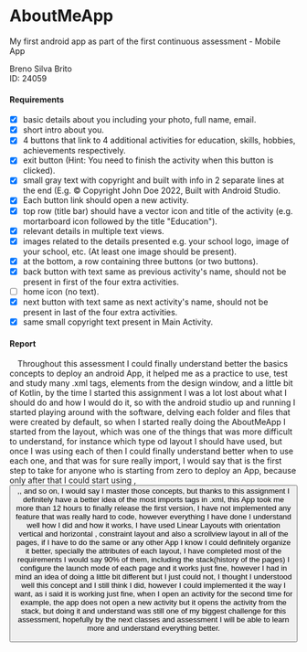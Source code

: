 # AboutMeApp
My first android app as part of the first continuous assessment - Mobile App

Breno Silva Brito
<br>ID: 24059</br>

#### Requirements

- [x] basic details about you including your photo, full name, email.
- [x] short intro about you.
- [x] 4 buttons that link to 4 additional activities for education, skills, hobbies, achievements respectively.
- [x] exit button (Hint: You need to finish the activity when this button is clicked).
- [x] small gray text with copyright and built with info in 2 separate lines at the end (E.g. © Copyright John Doe 2022, Built with Android Studio.
- [x] Each button link should open a new activity.
- [x] top row (title bar) should have a vector icon and title of the activity (e.g. mortarboard icon followed by the title "Education").
- [x] relevant details in multiple text views.
- [x] images related to the details presented e.g. your school logo, image of your school, etc. (At least one image should be present).
- [x] at the bottom, a row containing three buttons (or two buttons).
- [x] back button with text same as previous activity's name, should not be present in first of the four extra activities.
- [ ] home icon (no text).
- [x] next button with text same as next activity's name, should not be present in last of the four extra activities.
- [x] same small copyright text present in Main Activity.

#### Report

&ensp;&ensp;Throughout this assessment I could finally understand better the basics concepts to deploy an android App, it helped me as a practice 
to use, test and study many .xml tags, elements from the design window, and a little bit of Kotlin, by the time I started this assignment 
I was a lot lost about what I should do and how I would do it, so with the android studio up and running I started playing around with the
software, delving each folder and files that were created by default, so when I started really doing the AboutMeApp I started from the layout, 
which was one of the things that was more difficult to understand, for instance which type od layout I should have used, but once 
I was using each of then I could finally understand better when to use each one, and that was for sure really import, I would say that is
the first step to take for anyone who is starting from zero to deploy an App, because only after that I could start using <image>,<button>,<textview>,
and so on, I would say I master those concepts, but thanks to this assignment I definitely have a better idea of the most imports tags in .xml,
this App took me more than 12 hours to finally release the first version, I have not implemented any feature that was really hard to code, however
everything I have done I understand well how I did and how it works, I have used Linear Layouts with orientation vertical and horizontal
, constraint layout and also a scrollview layout in all of the pages, if I have to do the same or any other App I know I could definitely
organize it better, specially the attributes of each layout, I have completed most of the requirements I would say 90% of them, including the stack(history of the pages)
I configure the launch mode of each page and it works just fine, however I had in mind an idea of doing a little bit different but I
just could not, I thought I understood well this concept and I still think I did, however I could implemented it the way I want, as i said it is 
working just fine, when I open an activity for the second time for example, the app does not open a new activity but it opens the activity from
the stack, but doing it and understand was still one of my biggest challenge for this assessment, hopefully by the next classes and assessment 
I will be able to learn more and understand everything better.
